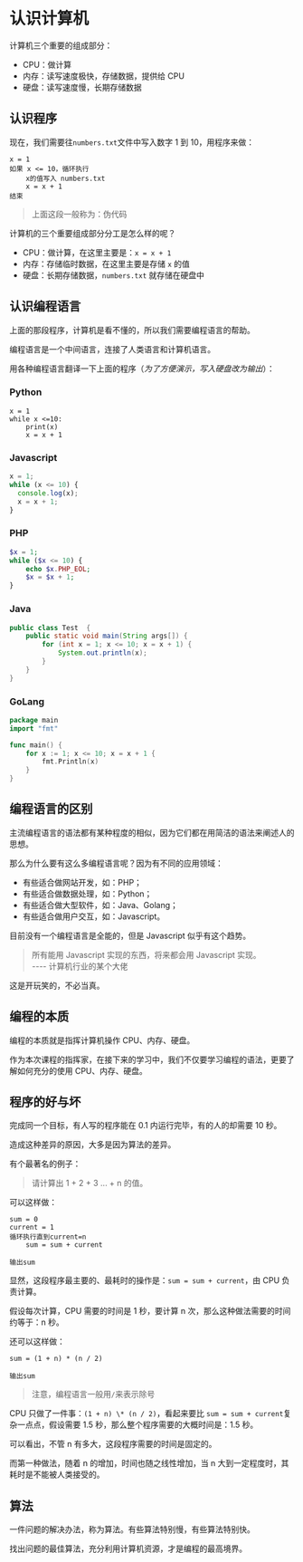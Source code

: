 # 认识计算机

计算机三个重要的组成部分：

- CPU：做计算
- 内存：读写速度极快，存储数据，提供给 CPU
- 硬盘：读写速度慢，长期存储数据

## 认识程序

现在，我们需要往`numbers.txt`文件中写入数字 1 到 10，用程序来做：

```
x = 1
如果 x <= 10，循环执行
    x的值写入 numbers.txt
    x = x + 1
结束
```

> 上面这段一般称为：伪代码

计算机的三个重要组成部分分工是怎么样的呢？

- CPU：做计算，在这里主要是：`x = x + 1`
- 内存：存储临时数据，在这里主要是存储 `x` 的值
- 硬盘：长期存储数据，`numbers.txt` 就存储在硬盘中

## 认识编程语言

上面的那段程序，计算机是看不懂的，所以我们需要编程语言的帮助。

编程语言是一个中间语言，连接了人类语言和计算机语言。

用各种编程语言翻译一下上面的程序（_为了方便演示，写入硬盘改为输出_）：

### Python

<div class="run"></div>

```python3
x = 1
while x <=10:
    print(x)
    x = x + 1
```

### Javascript

<div class="run"></div>

```javascript
x = 1;
while (x <= 10) {
  console.log(x);
  x = x + 1;
}
```

### PHP

<div class="run"></div>

```php
$x = 1;
while ($x <= 10) {
    echo $x.PHP_EOL;
    $x = $x + 1;
}
```

### Java

<div class="run"></div>

```java
public class Test  {
    public static void main(String args[]) {
        for (int x = 1; x <= 10; x = x + 1) {
            System.out.println(x);
        }
    }
}
```

### GoLang

<div class="run"></div>

```go
package main
import "fmt"

func main() {
    for x := 1; x <= 10; x = x + 1 {
        fmt.Println(x)
    }
}
```

## 编程语言的区别

主流编程语言的语法都有某种程度的相似，因为它们都在用简洁的语法来阐述人的思想。

那么为什么要有这么多编程语言呢？因为有不同的应用领域：

- 有些适合做网站开发，如：PHP；
- 有些适合做数据处理，如：Python；
- 有些适合做大型软件，如：Java、Golang；
- 有些适合做用户交互，如：Javascript。

目前没有一个编程语言是全能的，但是 Javascript 似乎有这个趋势。

> 所有能用 Javascript 实现的东西，将来都会用 Javascript 实现。  
> ---- 计算机行业的某个大佬

这是开玩笑的，不必当真。

## 编程的本质

编程的本质就是指挥计算机操作 CPU、内存、硬盘。

作为本次课程的指挥家，在接下来的学习中，我们不仅要学习编程的语法，更要了解如何充分的使用 CPU、内存、硬盘。

## 程序的好与坏

完成同一个目标，有人写的程序能在 0.1 内运行完毕，有的人的却需要 10 秒。

造成这种差异的原因，大多是因为算法的差异。

有个最著名的例子：

> 请计算出 1 + 2 + 3 ... + n 的值。

可以这样做：

```
sum = 0
current = 1
循环执行直到current=n
    sum = sum + current

输出sum
```

显然，这段程序最主要的、最耗时的操作是：`sum = sum + current`，由 CPU 负责计算。

假设每次计算，CPU 需要的时间是 1 秒，要计算 n 次，那么这种做法需要的时间约等于：n 秒。

还可以这样做：

```
sum = (1 + n) * (n / 2)

输出sum
```

> 注意，编程语言一般用`/`来表示除号

CPU 只做了一件事：`(1 + n) \* (n / 2)`，看起来要比 `sum = sum + current`复杂一点点，假设需要 1.5 秒，那么整个程序需要的大概时间是：1.5 秒。

可以看出，不管 n 有多大，这段程序需要的时间是固定的。

而第一种做法，随着 n 的增加，时间也随之线性增加，当 n 大到一定程度时，其耗时是不能被人类接受的。

## 算法

一件问题的解决办法，称为算法。有些算法特别慢，有些算法特别快。

找出问题的最佳算法，充分利用计算机资源，才是编程的最高境界。
